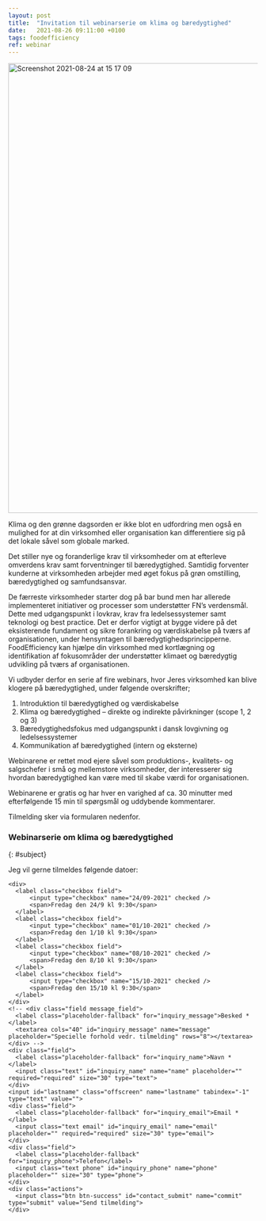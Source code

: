 ```yaml
---
layout: post
title:  "Invitation til webinarserie om klima og bæredygtighed"
date:   2021-08-26 09:11:00 +0100
tags: foodefficiency
ref: webinar
---
```


<img width="909" alt="Screenshot 2021-08-24 at 15 17 09" src="https://user-images.githubusercontent.com/75361000/130623686-7719b258-53a2-401b-89b0-0a0fa133193e.png">

Klima og den grønne dagsorden er ikke blot en udfordring men også en mulighed for at din virksomhed eller organisation kan differentiere sig på det lokale såvel som globale marked. 

Det stiller nye og foranderlige krav til virksomheder om at efterleve omverdens krav samt forventninger til bæredygtighed. Samtidig forventer kunderne at virksomheden arbejder med øget fokus på grøn omstilling, bæredygtighed og samfundsansvar.

De færreste virksomheder starter dog på bar bund men har allerede implementeret initiativer og processer som understøtter FN’s verdensmål. Dette med udgangspunkt i lovkrav, krav fra ledelsessystemer samt teknologi og best practice. Det er derfor vigtigt at bygge videre på det eksisterende fundament og sikre forankring og værdiskabelse på tværs af organisationen, under hensyntagen til bæredygtighedsprincipperne.  
FoodEfficiency kan hjælpe din virksomhed med kortlægning og identifikation af fokusområder der understøtter klimaet og bæredygtig udvikling på tværs af organisationen.

Vi udbyder derfor en serie af fire webinars, hvor Jeres virksomhed kan blive klogere på bæredygtighed, under følgende overskrifter;

1.	Introduktion til bæredygtighed og værdiskabelse 
2.	Klima og bæredygtighed – direkte og indirekte påvirkninger (scope 1, 2 og 3)
3.	Bæredygtighedsfokus med udgangspunkt i dansk lovgivning og ledelsessystemer 
4.	Kommunikation af bæredygtighed (intern og eksterne)

Webinarene er rettet mod ejere såvel som produktions-, kvalitets- og salgschefer i små og mellemstore virksomheder, der interesserer sig hvordan bæredygtighed kan være med til skabe værdi for organisationen.

Webinarene er gratis og har hver en varighed af ca. 30 minutter med efterfølgende 15 min til spørgsmål og uddybende kommentarer. 

Tilmelding sker via formularen nedenfor.

### Webinarserie om klima og bæredygtighed
{: #subject}

Jeg vil gerne tilmeldes følgende datoer:

<div class="contact-inner">
<div class="inquiries">
  <form accept-charset="UTF-8" class="new_inquiry" id="new_inquiry" method="post" data-name="Contact form">
    <div style="margin:0;padding:0;display:inline">
      <input id="locale" name="locale" type="hidden" value="da">
      <input id="utf8" name="utf8" type="hidden" value="✓">
      <input id="authenticity_token" name="authenticity_token" type="hidden" value="8vr2lMQljUu/67VhB2GS5pXRZubfGknz0sIweGYatWU=">
    </div>

    <div>
      <label class="checkbox field">
          <input type="checkbox" name="24/09-2021" checked />
          <span>Fredag den 24/9 kl 9:30</span>
      </label>
      <label class="checkbox field">
          <input type="checkbox" name="01/10-2021" checked />
          <span>Fredag den 1/10 kl 9:30</span>
      </label>
      <label class="checkbox field">
          <input type="checkbox" name="08/10-2021" checked />
          <span>Fredag den 8/10 kl 9:30</span>
      </label>
      <label class="checkbox field">
          <input type="checkbox" name="15/10-2021" checked />
          <span>Fredag den 15/10 kl 9:30</span>
      </label>
    </div>
    <!-- <div class="field message_field">
      <label class="placeholder-fallback" for="inquiry_message">Besked *</label>
      <textarea cols="40" id="inquiry_message" name="message" placeholder="Specielle forhold vedr. tilmelding" rows="8"></textarea>
    </div> -->
    <div class="field">
      <label class="placeholder-fallback" for="inquiry_name">Navn *</label>
      <input class="text" id="inquiry_name" name="name" placeholder="" required="required" size="30" type="text">
    </div>
    <input id="lastname" class="offscreen" name="lastname" tabindex="-1" type="text" value="">
    <div class="field">
      <label class="placeholder-fallback" for="inquiry_email">Email *</label>
      <input class="text email" id="inquiry_email" name="email" placeholder="" required="required" size="30" type="email">
    </div>
    <div class="field">
      <label class="placeholder-fallback" for="inquiry_phone">Telefon</label>
      <input class="text phone" id="inquiry_phone" name="phone" placeholder="" size="30" type="phone">
    </div>
    <div class="actions">
      <input class="btn btn-success" id="contact_submit" name="commit" type="submit" value="Send tilmelding">
    </div>
  </form>
</div>
</div>
<script type="text/javascript">
function clearInquiryForm() {
  // document.getElementById("inquiry_message").value = "";
  document.getElementById("inquiry_name").value = "";
  document.getElementById("inquiry_email").value = "";
  document.getElementById("inquiry_phone").value = "";
}

// ContactUs API
document.getElementById("contact_submit").addEventListener("click", function(event){
  event.preventDefault()

  const locale = document.getElementById("locale").value;
  const checkedBoxes = document.querySelectorAll('input[type=checkbox]:checked');
  var message = "Tilmelding til følgende events:\n";
  checkedBoxes
    .forEach((input) => {
      message = message + " *  " + input.name + "\n";
    });
  const subject = document.getElementById("subject").innerText;
  const name = document.getElementById("inquiry_name").value;
  const lastname = document.getElementById("lastname").value;
  const email = document.getElementById("inquiry_email").value; 
  const phone = document.getElementById("inquiry_phone").value; 
  const data = { locale, message, subject, name, lastname, email, phone }
  const url = 'https://fb65cne4o6.execute-api.eu-central-1.amazonaws.com/send';
  const headers = {
    'Access-Control-Allow-Origin': '*',
    'Access-Control-Allow-Credentials': true,
  }
  axios.post(url, data, headers).then(res => {
    alert('Mange tak for din tilmelding.  Vi vil vende tilbage snarest muligt.');
    clearInquiryForm();
  }).catch(err => {
    console.log(err)
    alert("Der skete en fejl. Check om du har udfyldt felterne: besked, navn, email og telefon");
  })
  return true;
});
</script>
<script src="https://cdnjs.cloudflare.com/ajax/libs/axios/0.18.0/axios.min.js"></script>
